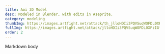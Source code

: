 ```yaml
---
title: Aoi 3D Model
desc: Modeled in Blender, with edits in Aseprite.
category: modeling
thumbImg: https://images.artfight.net/attack/th_jlloHDIi3PQVSuqWOFDL0XPzIGfMNhq3xry63dafFo8MM9Hb1qsw8vzRPNa6.png?t=1751528339
fullImg: https://images.artfight.net/attack/jlloHDIi3PQVSuqWOFDL0XPzIGfMNhq3xry63dafFo8MM9Hb1qsw8vzRPNa6.gif?t=1751528339
order: 2
---
```

Markdown body